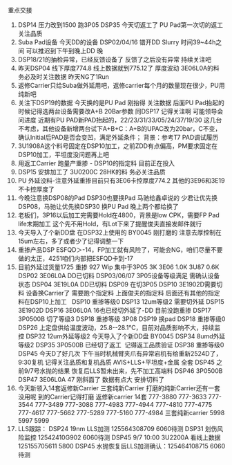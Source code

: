 重点交接     
1. DSP14 压力改到1500 跑3P05 DSP35 今天切返工了 PU Pad第一次切的返工 关注品质      
2. Suba Pad设备  今天DD的设备 DSP02/04/16 错开DD  Slurry 时间39~44h之间 可以推迟到下午到晚上DD 晚
3. DSP18/21的抽检异常，已经反馈设备了  反馈了之后没有异常 持续关注吧       
4. 昨天DSP04 线下厚度774.8 线上数据就到775.12了 厚度波动 3E06L0A的料  务必及时关注数据  昨天NG了1Run
5. 返修Carrier只给Suba做外延用吧，返修carrier每个月的数量现在很少，PU用纯新吧      
6. 关注下DSP19的数据 今天换的是PU Pad 刚抬得 关注数据   后面PU Pad抬起的时候记得选两台设备需要改A+B 20Bar参数 同DSP17 记得关注啊 可能领导会问进度 
近期有PU PAD新PAD抬起的，22/23/31/33/05/24/37/19/30  这几台不考虑，其他设备新增两台试下A+B+C：A+B的UPAC改为20bar，C不变，确认Initial后PAD是否会变凹，满足外延条件； 背景：参考T7 PAD调试履历 
7. 3U1908A这个料号固定在DSP10加工，之前ZDD有点偏高，PM要求固定在DSP10加工，平坦度没问题再上吧   
8. 用返工Carrier 跑量产重掺 - DSP10的指定料 目前正在投入       
9. DSP15 安排加工了 3U0200C 28HK的料  务必关注品质  
10. PU 外延没料-注意外延重掺目前只有3E06卡控厚度774.2 其他的3E96和3E19不卡控厚度了 
11. 今晚注意换DSP08的Pad DSP30也要换Pad 马驰给鑫卓说的 少君让优先换DSP08，马驰让优先换DSP30 换PU Pad 晚上两个都给换了   
12. 老板们，3P16以后加工完需要Hold在4800，背景是low CPK，需要FP Pad life末期加工  这个先不用Hold，有Lot下来了提醒俊夫直接发邮件就行 
13. 今天导入了个新DD盘 在DSP32上使用的  BY0045 刚打磨的 注意去厚控制在15um左右，多了或者少了记得调整一下 
14. 重掺产品DSP ESFQD＞-14，FP加工就有风险了，可能会NG，咱们尽量不要做的太正，4251咱们内部把ESFQD卡到-17
15. 目前外延过货量1725 重掺 927  Wip  集中于3P05 3K 3E06 1.0K 3U87 0.6K 
DSP02 3E06L0A DD已切料
DSP03/06/07 3P05设备等级满足 需确认设备状态 
DSP04 3E19L0A DD已切料 
DSP09 在切3P05 
DSP10 3E1902D需要切料 设备换Carrier了 需要跑个指定料 上面俊夫的指定料 后面还有其他的指定料在DSP10上加工  
DSP10 重掺等级0 
DSP13 12um等级2 需要切外延 
DSP15 3E1902D 
DSP16 3E06L0A 16也已经切外延了-DD 目前没跑重掺 
DSP17 3P0500B 切了等级3 
DSP18 重掺等级 3P08 DSP19 换pad 
DSP18 重掺等级0 
DSP26 上定盘供给温度波动，25.8--28.1℃，目前对品质影响不大，持续监控
DSP32 12um外延等级2 今天导入了个新DD盘  BY0045 
DSP34 8umd外延等级2 
DSP35 3P0500B 已经切了返工  记得返工品质验证 
DSP38 重掺等级0 
DSP45 今天D了好几次 下午当时机械臂夹爪有异常宕机有给重新2524D了，9:30复机 记得关注品质和复机品质 AVIS+LLS+平坦度+金属 全套
DSP45 之前9/7号水抛的结果 恢复后LLS暂未出来，先不加工高端料
DSP46 3P0500B 
DSP47 3E06L0A 47 刚斜面了 数据有点大 安排切料了 
16. 今天新领入14套返修新Carrier 三套纯新Carrier  打磨的纯新Carrier还有一套没用呢 到的Carrier记得打磨 
返修新carrier 14套
777-3880
777-3633
777-3544
777-3489
777-3088
777-4983
777-4944
777-4810
777-4775
777-4617
777-5662
777-5289
777-5160
777-4984
三套纯新carrier
5998
5997
5999
17. LLS跟踪：
DSP24 19nm LLS加测  125564308709  6060待测
DSP31 划伤风险监控  12542410G902  6060待测
DSP45 9/7 10:00 3U2200A  看线上数据125155705611 5800
DSP45 水抛恢复后LLS加测确认：125464108715 6060待测
